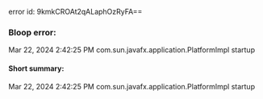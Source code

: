 error id: 9kmkCROAt2qALaphOzRyFA==
### Bloop error:

Mar 22, 2024 2:42:25 PM com.sun.javafx.application.PlatformImpl startup
#### Short summary: 

Mar 22, 2024 2:42:25 PM com.sun.javafx.application.PlatformImpl startup